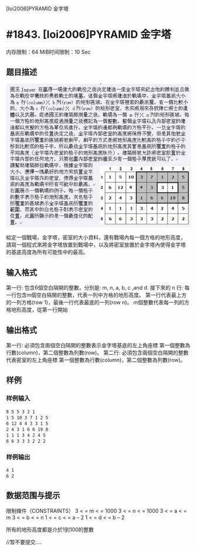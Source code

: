 [Ioi2006]PYRAMID 金字塔


# #1843. [Ioi2006]PYRAMID 金字塔


内存限制：64 MiB时间限制：10 Sec

## 题目描述

![](images/1843.jpg) 


給定一個戰場，金字塔，密室的大小資料，還有戰場內每一個方格的地形高度，
請寫一個程式來將金字塔放置到戰場中，以及將密室放置於金字塔內使得金字塔
的基底高度為所有可能性中的最高。

## 输入格式

第一行: 包含6個空白隔開的整數，分別是: m, n, a, b, c ,and d.
接下來的 n 行: 每一行包含m個空白隔開的整數，代表一列中方格的地形高度。
第一行代表最上方的一列方格(row 1)，最後一行代表最底的一列(row n)。
m個整數代表每一列的方格地形高度，從第一行開始

## 输出格式

第一行: 必須包含兩個空白隔開的整數表示金字塔基底的左上角座標
第一個整數為行數(column)，第二個整數為列數(row)。
第二行: 必須包含兩個空白隔開的整數代表密室的左上角座標
第一個整數為行數(column)，第二個整數為列數(row)。

## 样例

### 样例输入

    
    8 5 5 3 2 1
    1 5 10 3 7 1 2 5
    6 12 4 4 3 3 1 5
    2 4 3 1 6 6 19 8
    1 1 1 3 4 2 4 5
    6 6 3 3 3 2 2 2
    
    

### 样例输出

    
    4 1
    6 2
    
    

## 数据范围与提示

限制條件（CONSTRAINTS）
3  < = m  < = 1000 
3  < = n  < = 1000 
3  < = a  < = m
3  < = b  < = n
1  < = c  < = a – 2
1  < = d  < = b – 2


所有的地形高度都是介於1到100的整數


//暂不要提交....
